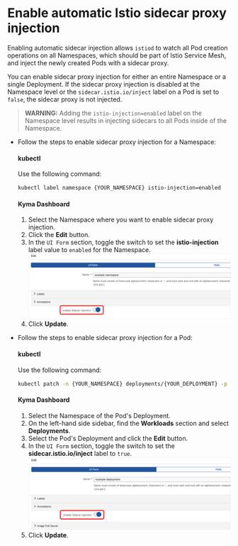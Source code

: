 # Enable automatic Istio sidecar proxy injection

Enabling automatic sidecar injection allows `istiod` to watch all Pod creation operations on all Namespaces, which should be part of Istio Service Mesh, and inject the newly created Pods with a sidecar proxy.

You can enable sidecar proxy injection for either an entire Namespace or a single Deployment. If the sidecar proxy injection is disabled at the Namespace level or the `sidecar.istio.io/inject` label on a Pod is set to `false`, the sidecar proxy is not injected.

>**WARNING:** Adding the `istio-injection=enabled` label on the Namespace level results in injecting sidecars to all Pods inside of the Namespace. 

* Follow the steps to enable sidecar proxy injection for a Namespace:
  
  <!-- tabs:start -->

  #### **kubectl**
  
  Use the following command:
  
  ```bash
  kubectl label namespace {YOUR_NAMESPACE} istio-injection=enabled
  ```

  #### **Kyma Dashboard**
  
  1. Select the Namespace where you want to enable sidecar proxy injection.
  2. Click the **Edit** button.
  3. In the `UI Form` section, toggle the switch to set the **istio-injection** label value to `enabled` for the Namespace.
  ![Switch the toggle to enable Istio sidecar injection](./../../../assets/sidecar-injection-toggle-namespace.svg)
  4. Click **Update**.
  <!-- tabs:end -->


* Follow the steps to enable sidecar proxy injection for a Pod:

  <!-- tabs:start -->

  #### **kubectl**
  
  Use the following command:
  
  ```bash
  kubectl patch -n {YOUR_NAMESPACE} deployments/{YOUR_DEPLOYMENT} -p '{"spec":{"template":{"metadata":{"labels":{"sidecar.istio.io/inject":"true"}}}}}'
  ```

  #### **Kyma Dashboard**

  1. Select the Namespace of the Pod's Deployment.
  2. On the left-hand side sidebar, find the **Workloads** section and select **Deployments**.
  3. Select the Pod's Deployment and click the **Edit** button.
  4. In the `UI Form` section, toggle the switch to set the **sidecar.istio.io/inject** label to `true`.
  ![Switch the toggle to enable Istio sidecar injection](./../../../assets/sidecar-injection-toggle-deployment.svg)
  1. Click **Update**.

  <!-- tabs:end -->
